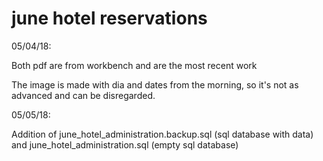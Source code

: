 # june hotel reservations
05/04/18:

Both pdf are from workbench and are the most recent work

The image is made with dia and dates from the morning, so it's not as advanced and can be disregarded.

05/05/18:

Addition of
june_hotel_administration.backup.sql
(sql database with data)
and
june_hotel_administration.sql
(empty sql database)



